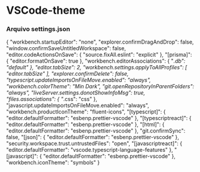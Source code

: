 # VSCode-theme
### Arquivo settings.json

{
    "workbench.startupEditor": "none",
    "explorer.confirmDragAndDrop": false,
    "window.confirmSaveUntitledWorkspace": false,
    "editor.codeActionsOnSave": {
        "source.fixAll.eslint": "explicit"
    },
    "[prisma]": {
        "editor.formatOnSave": true
    },
    "workbench.editorAssociations": {
        "*.db": "default"
    },
    "editor.tabSize": 2,
    "workbench.settings.applyToAllProfiles": [
        "editor.tabSize"
    ],
    "explorer.confirmDelete": false,
    "typescript.updateImportsOnFileMove.enabled": "always",
    "workbench.colorTheme": "Min Dark",
    "git.openRepositoryInParentFolders": "always",
    "liveServer.settings.donotShowInfoMsg": true,
    "files.associations": {
        "*.css": "css"
    },
    "javascript.updateImportsOnFileMove.enabled": "always",
    "workbench.productIconTheme": "fluent-icons",
    "[typescript]": {
        "editor.defaultFormatter": "esbenp.prettier-vscode"
    },
    "[typescriptreact]": {
        "editor.defaultFormatter": "esbenp.prettier-vscode"
    },
    "[html]": {
        "editor.defaultFormatter": "esbenp.prettier-vscode"
    },
    "git.confirmSync": false,
    "[json]": {
        "editor.defaultFormatter": "esbenp.prettier-vscode"
    },
    "security.workspace.trust.untrustedFiles": "open",
    "[javascriptreact]": {
        "editor.defaultFormatter": "vscode.typescript-language-features"
    },
    "[javascript]": {
        "editor.defaultFormatter": "esbenp.prettier-vscode"
    },
    "workbench.iconTheme": "symbols"
}
